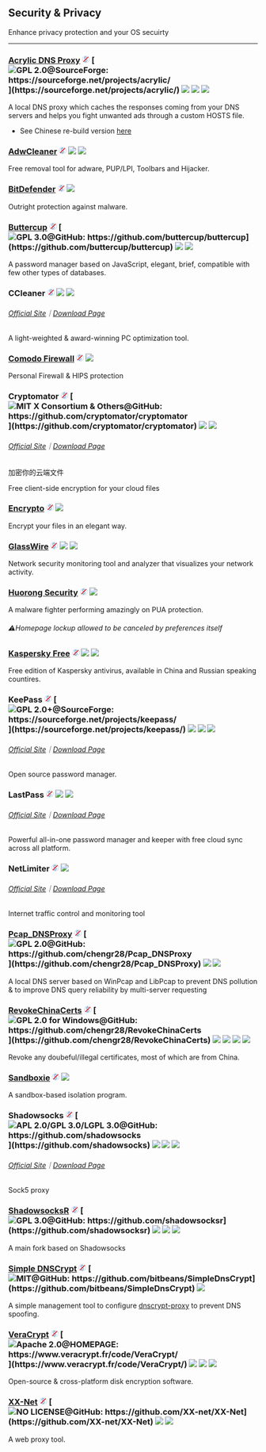 ## Security & Privacy

Enhance privacy protection and your OS secuirty

---

### [Acrylic DNS Proxy](http://mayakron.altervista.org/wikibase/show.php?id=AcrylicHome) ![](../assets/free.png) [![](../assets/open-source-icon.png "GPL 2.0@SourceForge: https://sourceforge.net/projects/acrylic/")](https://sourceforge.net/projects/acrylic/) ![](../assets/united-states.png) ![](../assets/china.png) ![](../assets/usb.png)

A local DNS proxy which caches the responses coming from your DNS servers and helps you fight unwanted ads through a custom HOSTS file.

* See Chinese re-build version [here](https://github.com/miaomiaosoft/Acrylic-DNS-Proxy-GUI)

### [AdwCleaner](https://toolslib.net/downloads/viewdownload/1-adwcleaner/) ![](../assets/free.png) ![](../assets/earth-globe.png) ![](../assets/usb.png)

Free removal tool for adware, PUP/LPI, Toolbars and Hijacker.

### [BitDefender](https://www.bitdefender.com/solutions/free.html) ![](../assets/free.png) ![](../assets/united-states.png)

Outright protection against malware.

### [Buttercup](https://buttercup.pw/) ![](../assets/free.png) [![](../assets/open-source-icon.png "GPL 3.0@GitHub: https://github.com/buttercup/buttercup")](https://github.com/buttercup/buttercup)  ![](../assets/united-states.png) ![](../assets/multi_platform.png)

A password manager based on JavaScript, elegant, brief, compatible with few other types of databases.

### CCleaner ![](../assets/free.png) ![](../assets/earth-globe.png) ![](../assets/multi_platform.png)

###### [Official Site](https://www.piriform.com/CCLEANER)｜[Download Page](https://www.piriform.com/ccleaner/download/standard)

A light-weighted & award-winning PC optimization tool.

### [Comodo Firewall](https://personalfirewall.comodo.com/) ![](../assets/free.png) ![](../assets/earth-globe.png)

Personal Firewall & HIPS protection

### Cryptomator ![](../assets/free.png) [![](../assets/open-source-icon.png "MIT X Consortium & Others@GitHub: https://github.com/cryptomator/cryptomator")](https://github.com/cryptomator/cryptomator) ![](../assets/earth-globe.png) ![](../assets/multi_platform.png)

###### [Official Site](https://cryptomator.org/)｜[Download Page](https://cryptomator.org/downloads/#allVersions)

加密你的云端文件

Free client-side encryption for your cloud files

### [Encrypto](http://macpaw.com/encrypto) ![](../assets/free.png) ![](../assets/united-states.png)

Encrypt your files in an elegant way.

### [GlassWire](https://www.glasswire.com/) ![](../assets/free.png) ![](../assets/earth-globe.png) ![](../assets/multi_platform.png)

Network security monitoring tool and analyzer that visualizes your network activity.

### [Huorong Security](http://www.huorong.cn/) ![](../assets/free.png) ![](../assets/china.png)

A malware fighter performing amazingly on PUA protection.

###### ⚠Homepage lockup allowed to be canceled by preferences itself

### [Kaspersky Free](https://www.kaspersky.com.cn/downloads#tools) ![](../assets/free.png) ![](../assets/china.png) ![](../assets/russia.png)

Free edition of Kaspersky antivirus, available in China and Russian speaking countires.

### KeePass ![](../assets/free.png) [![](../assets/open-source-icon.png "GPL 2.0+@SourceForge: https://sourceforge.net/projects/keepass/")](https://sourceforge.net/projects/keepass/) ![](../assets/earth-globe.png) ![](../assets/usb.png) ![](../assets/multi_platform.png)

###### [Official Site](http://keepass.info/)｜[Download Page](http://keepass.info/download.html)

Open source password manager.

### LastPass ![](../assets/free.png) ![](../assets/earth-globe.png) ![](../assets/multi_platform.png)

###### [Official Site](https://www.lastpass.com/)｜[Download Page](https://lastpass.com/misc_download2.php?tab=windows)

Powerful all-in-one password manager and keeper with free cloud sync across all platform.

### NetLimiter ![](../assets/free.png) ![](../assets/united-states.png)

###### [Official Site](https://www.netlimiter.com/)｜[Download Page](https://www.netlimiter.com/download)

Internet traffic control and monitoring tool

### [Pcap\_DNSProxy](https://github.com/chengr28/Pcap_DNSProxy) ![](../assets/free.png) [![](../assets/open-source-icon.png "GPL 2.0@GitHub: https://github.com/chengr28/Pcap_DNSProxy")](https://github.com/chengr28/Pcap_DNSProxy) ![](../assets/united-states.png) ![](../assets/multi_platform.png)

A local DNS server based on WinPcap and LibPcap to prevent DNS pollution & to improve DNS query reliability by multi-server requesting

### [RevokeChinaCerts](https://github.com/chengr28/RevokeChinaCerts) ![](../assets/free.png) [![](../assets/open-source-icon.png "GPL 2.0 for Windows@GitHub: https://github.com/chengr28/RevokeChinaCerts")](https://github.com/chengr28/RevokeChinaCerts) ![](../assets/united-states.png) ![](../assets/usb.png) ![](../assets/multi_platform.png) ![](../assets/command-line.png)

Revoke any doubeful/illegal certificates, most of which are from China.

### [Sandboxie](http://www.sandboxie.com/) ![](../assets/free.png) ![](../assets/earth-globe.png)

A sandbox-based isolation program.

### Shadowsocks ![](../assets/free.png) [![](../assets/open-source-icon.png "APL 2.0/GPL 3.0/LGPL 3.0@GitHub: https://github.com/shadowsocks")](https://github.com/shadowsocks) ![](../assets/earth-globe.png) ![](../assets/usb.png) ![](../assets/multi_platform.png)

###### [Official Site](https://shadowsocks.org/en/index.html)｜[Download Page](https://shadowsocks.org/en/download/clients.html)

Sock5 proxy

### [ShadowsocksR](https://breakwa11.github.io/) ![](../assets/free.png) [![](../assets/open-source-icon.png "GPL 3.0@GitHub: https://github.com/shadowsocksr")](https://github.com/shadowsocksr) ![](../assets/earth-globe.png) ![](../assets/usb.png) ![](../assets/multi_platform.png)

A main fork based on Shadowsocks

### [Simple DNSCrypt](https://simplednscrypt.org/) ![](../assets/free.png) [![](../assets/open-source-icon.png "MIT@GitHub: https://github.com/bitbeans/SimpleDnsCrypt")](https://github.com/bitbeans/SimpleDnsCrypt) ![](../assets/earth-globe.png)

A simple management tool to configure [dnscrypt-proxy](https://dnscrypt.org/) to prevent DNS spoofing.

### [VeraCrypt](https://www.veracrypt.fr/en/Home.html) ![](../assets/free.png) [![](../assets/open-source-icon.png "Apache 2.0@HOMEPAGE: https://www.veracrypt.fr/code/VeraCrypt/")](https://www.veracrypt.fr/code/VeraCrypt/) ![](../assets/earth-globe.png) ![](../assets/usb.png) ![](../assets/multi_platform.png)

Open-source & cross-platform disk encryption software.

### [XX-Net](https://github.com/XX-net/XX-Net) ![](../assets/free.png) [![](../assets/open-source-icon.png "NO LICENSE@GitHub: https://github.com/XX-net/XX-Net")](https://github.com/XX-net/XX-Net) ![](../assets/earth-globe.png) ![](../assets/usb.png)

A web proxy tool.

